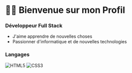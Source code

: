 <h1>👋🏽 Bienvenue sur mon Profil</h2>

### <p> Développeur Full Stack </p>
  - J'aime apprendre de nouvelles choses  
  - Passionner d'informatique et de nouvelles technologies  

### Langages

![HTML5](https://img.shields.io/badge/-HTML5-%23E44D27?style=for-the-badge&logo=html5&logoColor=ffffff)
![CSS3](https://img.shields.io/badge/-CSS3-%231572B6?style=for-the-badge&logo=css3) 
